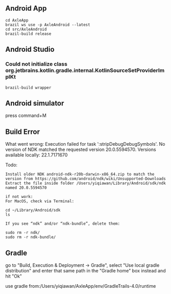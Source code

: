 ## Android App
```
cd AxleApp
brazil ws use -p AxleAndroid --latest
cd src/AxleAndroid
brazil-build release
```

## Android Studio

### Could not initialize class org.jetbrains.kotlin.gradle.internal.KotlinSourceSetProviderImplKt
```
brazil-build wrapper
```

## Android simulator

press command+M

## Build Error

What went wrong:
Execution failed for task ':stripDebugDebugSymbols'.
No version of NDK matched the requested version 20.0.5594570. Versions available locally: 22.1.7171670

Todo:
```
Install older NDK android-ndk-r20b-darwin-x86_64.zip to match the version from https://github.com/android/ndk/wiki/Unsupported-Downloads
Extract the file inside folder /Users/yiqiawan/Library/Android/sdk/ndk named 20.0.5594570

if not work:
For MacOS, check via Terminal:

cd ~/Library/Android/sdk
ls

If you see “ndk” and/or “ndk-bundle”, delete them:

sudo rm -r ndk/
sudo rm -r ndk-bundle/
```


## Gradle

go to "Build, Execution & Deployment → Gradle", select "Use local gradle distribution" and enter that same path in the "Gradle home" box instead and hit "Ok"

use gradle from:/Users/yiqiawan/AxleApp/env/GradleTrails-4.0/runtime
